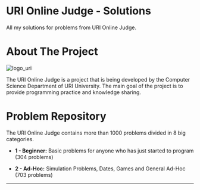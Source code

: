 # URI Online Judge - Solutions
All my solutions for problems from URI Online Judge.



# About The Project


![logo_uri](https://raw.githubusercontent.com/marcosmapl/uri-solutions/master/uri-logo.png)


The URI Online Judge is a project that is being developed by the Computer Science Department of URI University. The main goal of the project is to provide programming practice and knowledge sharing.


# Problem Repository
The URI Online Judge contains more than 1000 problems divided in 8 big categories.

* **1 - Beginner:** Basic problems for anyone who has just started to program (304 problems)

* **2 - Ad-Hoc:** Simulation Problems, Dates, Games and General Ad-Hoc (703 problems)

---
